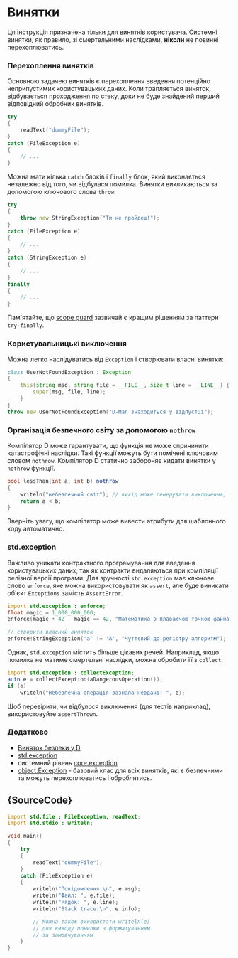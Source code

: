 # Винятки

Ця інструкція призначена тільки для винятків користувача. Системні
винятки, як правило, зі смертельними наслідками, __ніколи__ не повинні
перехоплюватись.

### Перехоплення винятків

Основною задачею винятків є перехоплення введення потенційно неприпустимих
користувацьких даних. Коли трапляється виняток, відбувається проходження
по стеку, доки не буде знайдений перший вiдповiдний обробник винятків.

```d
try
{
    readText("dummyFile");
}
catch (FileException e)
{
    // ...
}
```

Можна мати кілька `catch` блоків і `finally` блок, який виконається
незалежно від того, чи відбулася помилка. Винятки викликаються за
допомогою ключового слова `throw`.

```d
try
{
    throw new StringException("Ти не пройдеш!");
}
catch (FileException e)
{
    // ...
}
catch (StringException e)
{
    // ...
}
finally
{
    // ...
}
```

Пам'ятайте, що [scope guard](gems/scope-guards) зазвичай є кращим рішенням
за паттерн `try-finally`.

### Користувальницькі виключення

Можна легко наслідуватись від `Exception` і створювати власні винятки:

```d
class UserNotFoundException : Exception
{
    this(string msg, string file = __FILE__, size_t line = __LINE__) {
        super(msg, file, line);
    }
}
throw new UserNotFoundException("D-Man знаходиться у відпустці");
```

### Організація безпечного світу за допомогою `nothrow`

Компілятор D може гарантувати, що функція не може спричинити катастрофічні
наслідки. Такі функції можуть бути помічені ключовим словом `nothrow`.
Компілятор D статично забороняє кидати винятки у `nothrow` функції.

```d
bool lessThan(int a, int b) nothrow
{
    writeln("небезпечний світ"); // вихід може генерувати виключення, таким чином, це заборонено
    return a < b;
}
```

Зверніть увагу, що компілятор може вивести атрибути для шаблонного коду
автоматично.

### std.exception

Важливо уникати контрактного програмування для введення користувацьких
даних, так як контракти видаляються при компіляції релізної версії програми.
Для зручності `std.exception` має ключове слово `enforce`, яке можна
використовувати як `assert`, але буде виникати об'єкт `Exceptions`
замість `AssertError`.

```d
import std.exception : enforce;
float magic = 1_000_000_000;
enforce(magic + 42 - magic == 42, "Математика з плаваючою точкою файна!");

// створити власний виняток
enforce!StringException('a' != 'A', "Чуттєвий до регістру алгоритм");
```

Однак, `std.exception` містить більше цікавих речей. Наприклад, якщо
помилка не матиме смертельні наслідки, можна обробити її з `collect`:

```d
import std.exception : collectException;
auto e = collectException(aDangerousOperation());
if (e)
    writeln("Небезпечна операція зазнала невдачі: ", e);
```

Щоб перевірити, чи відбулося виключення (для тестів наприклад),
використовуйте `assertThrown`.

### Додатково

- [Виняток безпеки у D](https://dlang.org/exception-safe.html)
- [std.exception](https://dlang.org/phobos/std_exception.html)
- системний рівень [core.exception](https://dlang.org/phobos/core_exception.html)
- [object.Exception](https://dlang.org/library/object/exception.html) - базовий клас для всіх винятків, які є безпечними та можуть перехоплюватись і оброблятись.

## {SourceCode}

```d
import std.file : FileException, readText;
import std.stdio : writeln;

void main()
{
    try
    {
        readText("dummyFile");
    }
    catch (FileException e)
    {
		writeln("Повідомлення:\n", e.msg);
		writeln("Файл: ", e.file);
		writeln("Рядок: ", e.line);
		writeln("Stack trace:\n", e.info);

		// Можна також використати writeln(e)
		// для виводу помилки з форматуванням
		// за замовчуванням
    }
}
```
